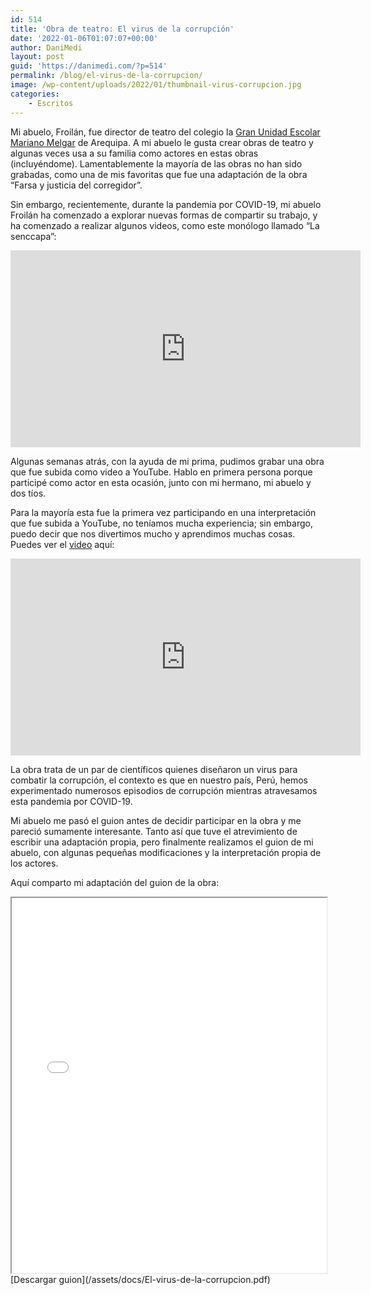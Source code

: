 ```yaml
---
id: 514
title: 'Obra de teatro: El virus de la corrupción'
date: '2022-01-06T01:07:07+00:00'
author: DaniMedi
layout: post
guid: 'https://danimedi.com/?p=514'
permalink: /blog/el-virus-de-la-corrupcion/
image: /wp-content/uploads/2022/01/thumbnail-virus-corrupcion.jpg
categories:
    - Escritos
---
```


Mi abuelo, Froilán, fue director de teatro del colegio la [Gran Unidad Escolar Mariano Melgar](https://www.guemm.edu.pe/) de Arequipa. A mi abuelo le gusta crear obras de teatro y algunas veces usa a su familia como actores en estas obras (incluyéndome). Lamentablemente la mayoría de las obras no han sido grabadas, como una de mis favoritas que fue una adaptación de la obra “Farsa y justicia del corregidor”.

Sin embargo, recientemente, durante la pandemia por COVID-19, mi abuelo Froilán ha comenzado a explorar nuevas formas de compartir su trabajo, y ha comenzado a realizar algunos videos, como este monólogo llamado “La senccapa”:

<iframe width="560" height="315" src="https://www.youtube.com/embed/mZkiYPHX5ko?si=RmTozbD5PCS6qMQC" title="YouTube video player" frameborder="0" allow="accelerometer; autoplay; clipboard-write; encrypted-media; gyroscope; picture-in-picture; web-share" referrerpolicy="strict-origin-when-cross-origin" allowfullscreen></iframe>

Algunas semanas atrás, con la ayuda de mi prima, pudimos grabar una obra que fue subida como video a YouTube. Hablo en primera persona porque participé como actor en esta ocasión, junto con mi hermano, mi abuelo y dos tíos.

Para la mayoría esta fue la primera vez participando en una interpretación que fue subida a YouTube, no teníamos mucha experiencia; sin embargo, puedo decir que nos divertimos mucho y aprendimos muchas cosas. Puedes ver el [video](https://youtu.be/ZI3V9GBt12o) aquí:

<iframe width="560" height="315" src="https://www.youtube.com/embed/ZI3V9GBt12o?si=JjsPSryUKm1LZ8-i" title="YouTube video player" frameborder="0" allow="accelerometer; autoplay; clipboard-write; encrypted-media; gyroscope; picture-in-picture; web-share" referrerpolicy="strict-origin-when-cross-origin" allowfullscreen></iframe>

La obra trata de un par de científicos quienes diseñaron un virus para combatir la corrupción, el contexto es que en nuestro país, Perú, hemos experimentado numerosos episodios de corrupción mientras atravesamos esta pandemia por COVID-19.

Mi abuelo me pasó el guion antes de decidir participar en la obra y me pareció sumamente interesante. Tanto así que tuve el atrevimiento de escribir una adaptación propia, pero finalmente realizamos el guion de mi abuelo, con algunas pequeñas modificaciones y la interpretación propia de los actores.

Aquí comparto mi adaptación del guion de la obra:

<iframe src="/assets/docs/El-virus-de-la-corrupcion.pdf" width="100%" height="600px"></iframe>
[Descargar guion](/assets/docs/El-virus-de-la-corrupcion.pdf)
